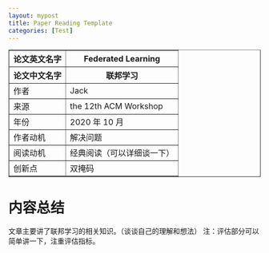```yaml
---
layout: mypost
title: Paper Reading Template
categories: [Test]
---
```


<table border="1">
    <tr>
        <th>论文英文名字</th>
        <th>Federated Learning</th>
    </tr>
    <tr>
        <th>论文中文名字</th>
        <th>联邦学习</th>
    </tr>
    <tr>
        <td>作者</td>
        <td>Jack</td>
    </tr>
    <tr>
        <td>来源</td>
        <td>the 12th ACM Workshop</td>
    </tr>
    <tr>
        <td>年份</td>
        <td>2020 年 10 月</td>
    </tr>
    <tr>
        <td>作者动机</td>
        <td>解决问题</td>
    </tr>
    <tr>
        <td>阅读动机</td>
        <td>经典阅读（可以详细谈一下）</td>
    </tr>
    <tr>
        <td>创新点</td>
        <td>双掩码</td>
    </tr>
</table>

# 内容总结  
文章主要讲了联邦学习的相关知识。（谈谈自己的理解和想法）
注：评估部分可以简单讲一下，注重评估指标。  